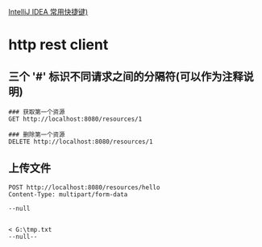 [IntelliJ IDEA 常用快捷键)](https://www.cnblogs.com/kirin1105916774/p/11298550.html)

# http rest client

## 三个 '#' 标识不同请求之间的分隔符(可以作为注释说明)

```
### 获取第一个资源
GET http://localhost:8080/resources/1

### 删除第一个资源
DELETE http://localhost:8080/resources/1

```

## 上传文件

```
POST http://localhost:8080/resources/hello
Content-Type: multipart/form-data

--null


< G:\tmp.txt
--null--
```
